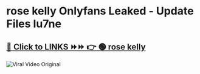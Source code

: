 
 # rose kelly Onlyfans Leaked - Update Files lu7ne

## <h2><a href="https://clipsfans.com/rose_kelly&ref=git">🔗 Click to LINKS ⏩⏩ 👉 🟢 rose kelly </a></h2>

<a href="https://clipsfans.com/rose_kelly&ref=git" rel="nofollow" data-target="animated-image.originalLink"><img src="https://i.ibb.co.com/xMMVF88/686577567.gif" alt="Viral Video Original" style="max-width: 100%; display: inline-block;" data-target="animated-image.originalImage"></a>

